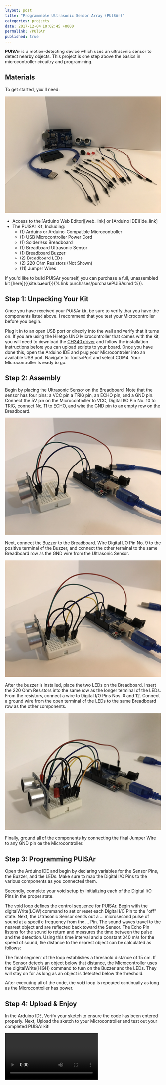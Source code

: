 ```yaml
---
layout: post
title: "Programmable Ultrasonic Sensor Array (PUlSAr)"
categories: projects
date: 2017-12-04 10:02:45 +0000
permalink: /PUlSAr
published: true
---
```


<strong>PUlSAr</strong> is a motion-detecting device which uses an ultrasonic sensor to detect nearby objects. This project is one step above the basics in microcontroller circuitry and programming.

<h2>Materials</h2>
To get started, you'll need:

![Kit Image][kit_image]

<ul>
<li>Access to the [Arduino Web Editor][web_link] or [Arduino IDE][ide_link]</li>
<li>The PUlSAr Kit, Including:
  <ul>
  <li>(1) Arduino or Arduino-Compatible Microcontroller</li>
  <li>(1) USB Microcontroller Power Cord</li>
  <li>(1) Solderless Breadboard</li>
  <li>(1) Breadboard Ultrasonic Sensor</li>
  <li>(1) Breadboard Buzzer</li>
  <li>(2) Breadboard LEDs</li>
  <li>(2) 220 Ohm Resistors (Not Shown)</li>
  <li>(11) Jumper Wires</li>
  </ul>
</li>
</ul>

If you'd like to build PUlSAr yourself, you can purchase a full, unassembled kit [here]({{site.baeurl}}{% link purchases/purchasePUlSAr.md %}).

<h2>Step 1: Unpacking Your Kit</h2>

Once you have received your PUlSAr kit, be sure to verify that you have the components listed above. I recommend that you test your Microcontroller before you begin. 

Plug it in to an open USB port or directly into the wall and verify that it turns on. If you are using the Hiletgo UNO Microcontroller that comes with the kit, you will need to download the [CH340 driver][driver_link] and follow the installation instructions before you can upload scripts to your board. Once you have done this, open the Arduino IDE and plug your Microcontroler into an available USB port. Navigate to Tools>Port and select COM4. Your Microcontroller is ready to go. 

<h2>Step 2: Assembly</h2>

Begin by placing the Ultrasonic Sensor on the Breadboard. Note that the sensor has four pins: a VCC pin a TRIG pin, an ECHO pin, and a GND pin. Connect the 5V pin on the Microcontroller to VCC, Digital I/O Pin No. 10 to TRIG, connect No. 11 to ECHO, and wire the GND pin to an empty row on the Breadboard.

![Sensor Image][sensor_image]

Next, connect the Buzzer to the Breadboard. Wire Digital I/O Pin No. 9 to the positive terminal of the Buzzer, and connect the other terminal to the same Breadboard row as the GND wire from the Ultrasonic Sensor.

![Buzzer Image][buzzer_image]

After the buzzer is installed, place the two LEDs on the Breadboard. Insert the 220 Ohm Resistors into the same row as the longer terminal of the LEDs. From the resistors, connect a wire to Digital I/O Pins Nos. 8 and 12. Connect a ground wire from the open terminal of the LEDs to the same Breadboard row as the other components.

![LED Image][led_image]

Finally, ground all of the components by connecting the final Jumper Wire to any GND pin on the Microcontroller.

<h2>Step 3: Programming PUlSAr</h2>

Open the Arduino IDE and begin by declaring variables for the Sensor Pins, the Buzzer, and the LEDs. Make sure to map the Digital I/O Pins to the various components as you connected them.

Secondly, complete your void setup by initializing each of the Digital I/O Pins in the proper state.

The void loop defines the control sequence for PUlSAr. Begin with the digitalWrite(LOW) command to set or reset each Digital I/O Pin to the "off" state. Next, the Ultrasonic Sensor sends out a ... microsecond pulse of sound at a specific frequency from the ... Pin. The sound waves travel to the nearest object and are reflected back toward the Sensor. The Echo Pin listens for the sound to return and measures the time between the pulse and the detection. Using this time interval and a constant 340 m/s for the speed of sound, the distance to the nearest object can be calculated as follows:

The final segment of the loop establishes a threshold distance of 15 cm. If the Sensor detects an object below that distance, the Microcontroller uses the digitalWrite(HIGH) command to turn on the Buzzer and the LEDs. They will stay on for as long as an object is detected below the threshold.

After executing all of the code, the void loop is repeated continually as long as the Microcontroller has power.

<h2>Step 4: Upload & Enjoy</h2>

In the Arduino IDE, Verify your sketch to ensure the code has been entered properly. Next, Upload the sketch to your Microcontroller and test out your completed PUlSAr kit!

![PUlSAr Video][pulsar_video]

[web_link]: "https://create.arduino.cc/projecthub/Arduino_Genuino/getting-started-with-the-arduino-web-editor-4b3e4a"
[ide_link]: "https://www.arduino.cc/en/Main/Software"
[driver_link]: https://sparks.gogo.co.nz/ch340.html

[kit_image]: /assets/PUlSAr_Kit.jpg
[sensor_image]: /assets/PUlSAr_Sensor_Wiring.jpg
[buzzer_image]: /assets/PUlSAr_Buzzer_Wiring.jpg
[led_image]: /assets/PUlSAr_LED_Wiring.jpg
[pulsar_video]: /assets/PUlSAr_Video.mp4
